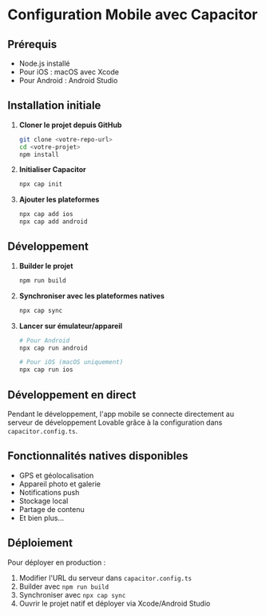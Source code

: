 
# Configuration Mobile avec Capacitor

## Prérequis
- Node.js installé
- Pour iOS : macOS avec Xcode
- Pour Android : Android Studio

## Installation initiale

1. **Cloner le projet depuis GitHub**
   ```bash
   git clone <votre-repo-url>
   cd <votre-projet>
   npm install
   ```

2. **Initialiser Capacitor**
   ```bash
   npx cap init
   ```

3. **Ajouter les plateformes**
   ```bash
   npx cap add ios
   npx cap add android
   ```

## Développement

1. **Builder le projet**
   ```bash
   npm run build
   ```

2. **Synchroniser avec les plateformes natives**
   ```bash
   npx cap sync
   ```

3. **Lancer sur émulateur/appareil**
   ```bash
   # Pour Android
   npx cap run android
   
   # Pour iOS (macOS uniquement)
   npx cap run ios
   ```

## Développement en direct

Pendant le développement, l'app mobile se connecte directement au serveur de développement Lovable grâce à la configuration dans `capacitor.config.ts`.

## Fonctionnalités natives disponibles

- GPS et géolocalisation
- Appareil photo et galerie
- Notifications push
- Stockage local
- Partage de contenu
- Et bien plus...

## Déploiement

Pour déployer en production :
1. Modifier l'URL du serveur dans `capacitor.config.ts`
2. Builder avec `npm run build`
3. Synchroniser avec `npx cap sync`
4. Ouvrir le projet natif et déployer via Xcode/Android Studio
